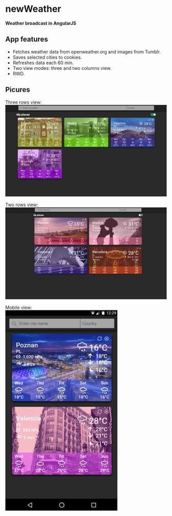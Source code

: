 # newWeather
**Weather broadcast in AngularJS**

## App features
* Fetches weather data from openweather.org and images from Tumblr.  
* Saves selected cities to cookies.  
* Refreshes data each 60 min.  
* Two view modes: three and two columns view.
* RWD.
   
## Picures
   
Three rows view:   
![Three rows view](https://raw.githubusercontent.com/BugBear6/newWeather/master/print_screen_v1.jpg)   
   
Two rows view:  
![Two rows view](https://raw.githubusercontent.com/BugBear6/newWeather/master/print_screen_v2.jpg)   
   
Mobile view:   
![Mobile view](https://raw.githubusercontent.com/BugBear6/newWeather/master/print_screen_v4.jpg)   
